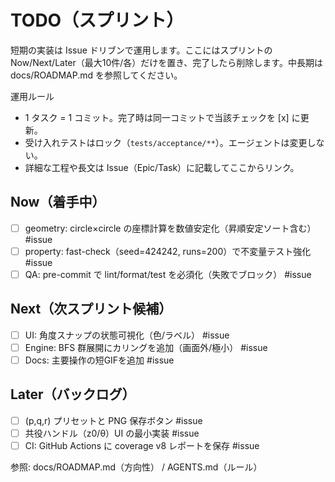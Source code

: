 # TODO（スプリント）

短期の実装は Issue ドリブンで運用します。ここにはスプリントの Now/Next/Later（最大10件/各）だけを置き、完了したら削除します。中長期は docs/ROADMAP.md を参照してください。

運用ルール
- 1 タスク = 1 コミット。完了時は同一コミットで当該チェックを [x] に更新。
- 受け入れテストはロック（`tests/acceptance/**`）。エージェントは変更しない。
- 詳細な工程や長文は Issue（Epic/Task）に記載してここからリンク。

## Now（着手中）
- [ ] geometry: circle×circle の座標計算を数値安定化（昇順安定ソート含む） #issue
- [ ] property: fast-check（seed=424242, runs=200）で不変量テスト強化 #issue
- [ ] QA: pre-commit で lint/format/test を必須化（失敗でブロック） #issue

## Next（次スプリント候補）
- [ ] UI: 角度スナップの状態可視化（色/ラベル） #issue
- [ ] Engine: BFS 群展開にカリングを追加（画面外/極小） #issue
- [ ] Docs: 主要操作の短GIFを追加 #issue

## Later（バックログ）
- [ ] (p,q,r) プリセットと PNG 保存ボタン #issue
- [ ] 共役ハンドル（z0/θ）UI の最小実装 #issue
- [ ] CI: GitHub Actions に coverage v8 レポートを保存 #issue

参照: docs/ROADMAP.md（方向性） / AGENTS.md（ルール）

